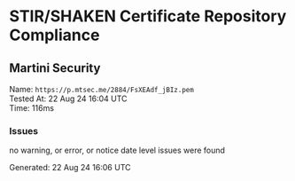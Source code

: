 # STIR/SHAKEN Certificate Repository Compliance

## Martini Security

Name: `https://p.mtsec.me/2884/FsXEAdf_jBIz.pem`\
Tested At: 22 Aug 24 16:04 UTC\
Time: 116ms

### Issues

no warning, or error, or notice date level issues were found

Generated: 22 Aug 24 16:06 UTC